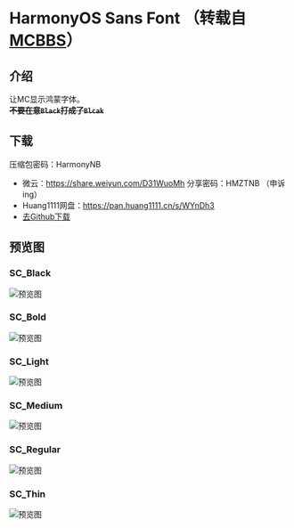 # HarmonyOS Sans Font （转载自[MCBBS](https://www.mcbbs.net/thread-1260266-1-1.html)）
## 介绍
让MC显示鸿蒙字体。<br>
~~**不要在意`Black`打成了`Blcak`**~~
## 下载
压缩包密码：HarmonyNB
* 微云：https://share.weiyun.com/D31WuoMh 分享密码：HMZTNB （申诉ing）
* Huang1111网盘：https://pan.huang1111.cn/s/WYnDh3
* [去Github下载](https://github.com/kdXiaoyi/Minecraft-Resourcepacks/tree/main/HarmonyOS%20Sans%20Font)
## 预览图
### SC_Black
![预览图](https://kdxiaoyi.github.io/Minecraft-Resourcepacks/HarmonyOS%20Sans%20Font/SC_Blcak/sc_black_sample.png)
### SC_Bold
![预览图](https://kdxiaoyi.github.io/Minecraft-Resourcepacks/HarmonyOS%20Sans%20Font/SC_Bold/sc_bold_sample.png)
### SC_Light
![预览图](https://kdxiaoyi.github.io/Minecraft-Resourcepacks/HarmonyOS%20Sans%20Font/SC_Light/sc_light_sample.png)
### SC_Medium
![预览图](https://kdxiaoyi.github.io/Minecraft-Resourcepacks/HarmonyOS%20Sans%20Font/SC_Medium/sc_medium_sample.png)
### SC_Regular
![预览图](https://kdxiaoyi.github.io/Minecraft-Resourcepacks/HarmonyOS%20Sans%20Font/SC_Regular/sc_regular_sample.png)
### SC_Thin
![预览图](https://kdxiaoyi.github.io/Minecraft-Resourcepacks/HarmonyOS%20Sans%20Font/SC_Thin/sc_thin_sample.png)
